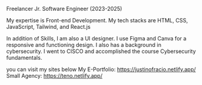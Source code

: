 Freelancer Jr. Software Engineer (2023-2025)

My expertise is Front-end Development. My tech stacks are HTML, CSS, JavaScript, Tailwind, and React.js

In addition of Skills, I am also a UI designer. I use Figma and Canva for a responsive and functioning design. I also has a background in cybersecurity. I went to CISCO and accomplished the course Cybersecurity fundamentals. 

you can visit my sites below
My E-Portfolio: https://justinofracio.netlify.app/
Small Agency: https://teno.netlify.app/

